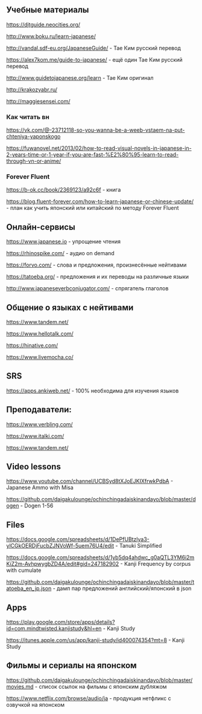 

## Учебные материалы ##
https://djtguide.neocities.org/ 

http://www.boku.ru/learn-japanese/

http://vandal.sdf-eu.org/JapaneseGuide/ - Тае Ким русский перевод

https://alex7kom.me/guide-to-japanese/ - ещё один Тае Ким русский перевод

http://www.guidetojapanese.org/learn - Тае Ким оригинал

http://krakozyabr.ru/

http://maggiesensei.com/

### Как читать вн ###
https://vk.com/@-23712118-so-you-wanna-be-a-weeb-vstaem-na-put-chteniya-yaponskogo

https://fuwanovel.net/2013/02/how-to-read-visual-novels-in-japanese-in-2-years-time-or-1-year-if-you-are-fast-%E2%80%95-learn-to-read-through-vn-or-anime/

### Forever Fluent ###
https://b-ok.cc/book/2369123/a92c6f - книга

https://blog.fluent-forever.com/how-to-learn-japanese-or-chinese-update/ - план как учить японский или китайский по методу Forever Fluent

## Онлайн-сервисы ##
https://www.japanese.io - упрощение чтения

https://rhinospike.com/ - аудио on demand

https://forvo.com/ - слова и предложения, произнесённые нейтивами

https://tatoeba.org/ - предложения и их переводы на различные языки

http://www.japaneseverbconjugator.com/ - спрягатель глаголов

## Общение о языках с нейтивами ##
https://www.tandem.net/

https://www.hellotalk.com/

https://hinative.com/

https://www.livemocha.co/

## SRS ## 
https://apps.ankiweb.net/ - 100% необходима для изучения языков

## Преподаватели: ##
https://www.verbling.com/

https://www.italki.com/

https://www.tandem.net/

## Video lessons ##
https://www.youtube.com/channel/UCBSyd8tXJoEJKIXfrwkPdbA - Japanese Ammo with Misa

https://github.com/daigakulounge/ochinchingadaiskinandayo/blob/master/dogen - Dogen 1-56

## Files ##
https://docs.google.com/spreadsheets/d/1DePfUBtzlya3-ylCGkOERDjFucbZJNVoWf-5uem76U4/edit - Tanuki Simplified

https://docs.google.com/spreadsheets/d/1yb5dq4ahdwc_g0aQTL3YM6i2mKiZ2m-AvhpwygbZD4A/edit#gid=247182902 - Kanji Frequency by corpus with cumulate

https://github.com/daigakulounge/ochinchingadaiskinandayo/blob/master/tatoeba_en_jp.json - дамп пар предложений английский/японский в json

## Apps ##
https://play.google.com/store/apps/details?id=com.mindtwisted.kanjistudy&hl=en - Kanji Study

https://itunes.apple.com/us/app/kanji-study/id400074354?mt=8 - Kanji Study

## Фильмы и сериалы на японском ##
https://github.com/daigakulounge/ochinchingadaiskinandayo/blob/master/movies.md - список ссылок на фильмы с японским дубляжом 

https://www.netflix.com/browse/audio/ja - продукция нетфликс с озвучкой на японском
